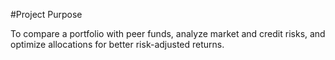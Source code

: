 \#Project Purpose 



To compare a portfolio with peer funds, analyze market and credit risks, and optimize allocations for better risk-adjusted returns.

